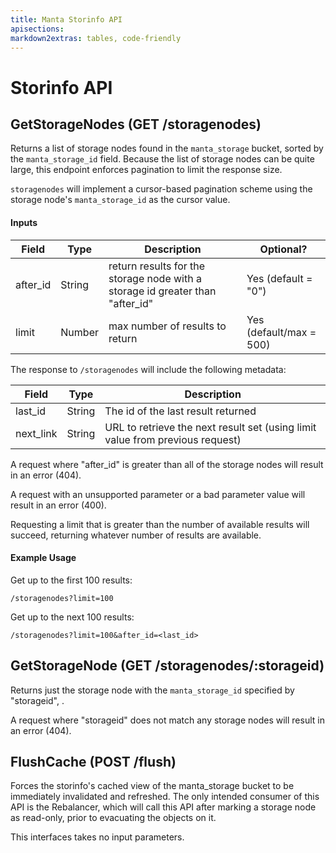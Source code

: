 ```yaml
---
title: Manta Storinfo API
apisections: 
markdown2extras: tables, code-friendly
---
```

<!--
    This Source Code Form is subject to the terms of the Mozilla Public
    License, v. 2.0. If a copy of the MPL was not distributed with this
    file, You can obtain one at http://mozilla.org/MPL/2.0/.
-->

<!--
    Copyright 2020 Joyent, Inc.
-->

# Storinfo API


## GetStorageNodes (GET /storagenodes)

Returns a list of storage nodes found in the `manta_storage` bucket, sorted by the ```manta_storage_id``` field.  Because the list of storage nodes
can be quite large, this endpoint enforces pagination to limit the response size.

```storagenodes``` will implement a cursor-based pagination scheme using the storage node's ```manta_storage_id``` as the cursor value.

#### Inputs
| Field        | Type    | Description                                      | Optional?
| ------------ | ------- | ------------------------------------------------ |----------|
| after_id     | String  | return results for the storage node with a storage id greater than "after_id" | Yes (default = "0") |
| limit        | Number  | max number of results to return | Yes (default/max = 500) |


The response to ```/storagenodes``` will include the following metadata:

| Field | Type | Description |
| ----- | ---- | ----------- |
| last_id | String | The id of the last result returned |
| next_link | String | URL to retrieve the next result set (using limit value from previous request) |

A request where "after_id" is greater than all of the storage nodes will result in an error (404).

A request with an unsupported parameter or a bad parameter value will result in an error (400).

Requesting a limit that is greater than the number of available results will succeed, returning whatever number of results are available.

#### Example Usage

Get up to the first 100 results:

```
/storagenodes?limit=100
```

Get up to the next 100 results:

```
/storagenodes?limit=100&after_id=<last_id>
```

## GetStorageNode (GET /storagenodes/:storageid)

Returns just the storage node with the `manta_storage_id` specified by "storageid", .

A request where "storageid" does not match any storage nodes will result in an error (404).

## FlushCache (POST /flush)

Forces the storinfo's cached view of the manta_storage bucket to be immediately invalidated and refreshed.  The only intended consumer of this API is the Rebalancer, which will call this API after marking a storage node as read-only, prior to evacuating the objects on it.

This interfaces takes no input parameters.
